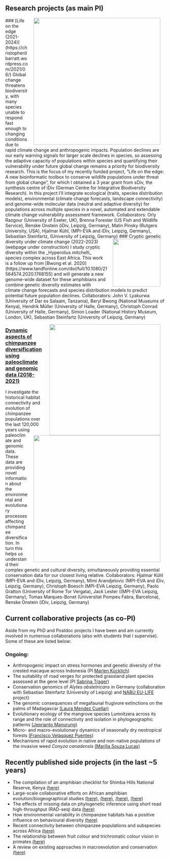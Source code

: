## Research projects (as main PI)
<img style="padding: 0 15px; float: right;" src="https://cd-barratt.github.io/LOE.jpeg"  align="right" width="400">
### [Life on the edge (2021-2024)](https://christopherdbarratt.wordpress.com/2021/06/)
Global change threatens biodiversity, with many species unable to respond fast enough to changing conditions due to rapid climate change and anthropogenic impacts. Population declines are our early warning signals for larger scale declines in species, so assessing the adaptive capacity of populations within species and quantifying their vulnerability under future global change remains a priority for biodiversity research. This is the focus of my recently funded project, “Life on the edge: A new bioinformatic toolbox to conserve wildlife populations under threat from global change”, for which I obtained a 3 year grant from sDiv, the synthesis centre of iDiv (German Centre for Integrative Biodiversity Research). In this project I’ll integrate ecological (traits, species distribution models), environmental (climate change forecasts, landscape connectivity) and genome-wide molecular data (neutral and adaptive diversity) for populations across multiple species in a novel, automated and extendable climate change vulnerability assessment framework. Collaborators: Orly Razgour (University of Exeter, UK), Brenna Forester (US Fish and Wildlife Service), Renske Onstein (iDiv, Leipzig, Germany), Malin Pinsky (Rutgers University, USA), Hjalmar Kühl, (MPI-EVA and iDiv, Leipzig, Germany), Sebastian Steinfartz, (University of Leipzig, Germany)

<img style="padding: 0 15px; float: right;" src="https://cd-barratt.github.io/H. mitchelli_Kibasira.JPG"  align="right" width="150">
### Cryptic genetic diversity under climate change (2022-2023) (webpage under construction)
I study cryptic diversity within the _Hyperolius mitchelli_ species complex across East Africa. 
This work is a follow up from [Bwong et al. 2020](https://www.tandfonline.com/doi/full/10.1080/21564574.2020.1768155) and will generate a new genome-wide dataset for these amphibians and combine genetic diversity estimates with climate change forecasts and species distribution models to predict potential future population declines.
Collaborators: John V. Lyakurwa (University of Dar es Salaam, Tanzania), Beryl Bwong (National Museums of Kenya), Hendrik Müller (University of Halle, Germany), Christoph Conrad (University of Halle, Germany), Simon Loader (National History Museum, London, UK), Sebastian Steinfartz (University of Leipzig, Germany)

<img style="padding: 0 15px; float: right;" src="https://cd-barratt.github.io/Dynamic_aspects.jpeg"  align="right" width="350"><img style="padding: 0 15px; float: right;" src="https://cd-barratt.github.io/PanAf.jpeg"  align="right" width="400">
### [Dynamic aspects of chimpanzee diversification using paleoclimate and genomic data (2018-2021)](https://christopherdbarratt.wordpress.com/2018/04/)
I investigate the historical habitat connectivity and evolution of chimpanzee populations over the last 120,000 years using paleoclimate and genomic data. These data are providing novel information about the environmental and evolutionary processes affecting chimpanzee diversification. In turn this helps us understand their complex genetic and cultural diversity, simultaneously providing essential conservation data for our closest living relative.
Collaborators: Hjalmar Kühl (MPI-EVA and iDiv, Leipzig, Germany), Mimi Arandjelovic (MPI-EVA and iDiv, Leipzig, Germany), Christoph Boesch (MPI-EVA Leipzig, Germany), Paolo Gratton (University of Rome Tor Vergata), Jack Lester ((MPI-EVA Leipzig, Germany), Tomas Marques-Bonet (Universitat Pompeu Fabra, Barcelona), Renske Onstein (iDiv, Leipzig, Germany)


## Current collaborative projects (as co-PI)
Aside from my PhD and Postdoc projects I have been and am currently involved in numerous collaborations (also with students that I supervise). Some of these are listed below:

### Ongoing:
* Anthropogenic impact on stress hormones and genetic diversity of the crested macaque across Indonesia (PI [Marlen Kücklich](https://www.eva.mpg.de/pbe/people/marlen-kuecklich/))
* The suitability of road verges for protected grassland plant species assessed at the gene level (PI [Sabrina Trager](https://www.botanik.uni-halle.de/pflanzenoekologie/sabrina_traeger/))
* Conservation genomics of _Alytes obstetricans_ in Germany (collaboration with Sebastian Steinfartz (University of Leipzig) and [NABU EU-LIFE](https://niedersachsen.nabu.de/tiere-und-pflanzen/aktionen-und-projekte/life-bovar/index.html) project)
* The genomic consequences of megafaunal frugivore extinctions on the palms of Madagascar [(Laura Mendez Cuellar)](https://www.idiv.de/en/profile/1062.html)
* Evolutionary ecology of the mangrove species Lumnitzera across its range and the role of connectivity and isolation in phylogeographic patterns [(Jeprianto Manurung)](https://www.researchgate.net/profile/Jeprianto-Manurung)
* Micro- and macro-evolutionary dynamics of seasonally dry neotropical forests [(Francisco Velasquez Puentes)](https://www.idiv.de/en/profile/1148.html)
* Mechanisms of rapid evolution in native and non-native populations of the invasive weed _Conyza canadensis_ [(Marilia Souza Lucas)](https://mariliasouza20.wixsite.com/marilia)

## Recently published side projects (in the last ~5 years)
* The compilation of an amphibian checklist for Shimba Hills National Reserve, Kenya [(here)](https://www.ajol.info/index.php/jeanh/article/view/162372)
* Large-scale collaborative efforts on African amphibian evolution/biogeographical studies [(here)](https://www.sciencedirect.com/science/article/pii/S1055790316302433), [(here)](https://www.sciencedirect.com/science/article/abs/pii/S1055790317303147), [(here)](https://academic.oup.com/sysbio/article/68/6/859/5477408?login=true), [(here)](https://www.sciencedirect.com/science/article/abs/pii/S1055790316303451)
* The effects of missing data on phylogenetic inference using short read high-throughput (RAD-seq) data [(here)](https://onlinelibrary.wiley.com/doi/abs/10.1111/zsc.12335)
* How environmental variability in chimpanzee habitats has a positive influence on behavioural diversity [(here)](https://www.nature.com/articles/s41467-020-18176-3)
* Recent connectivity between chimpanzee populations and subspecies across Africa [(here)](https://www.nature.com/articles/s42003-021-01806-x)
* The relationship between fruit colour and trichromatic colour vision in primates [(here)](https://royalsocietypublishing.org/doi/full/10.1098/rspb.2019.2731)
* A review on existing approaches in macroevolution and conservation [(here)](https://onlinelibrary.wiley.com/doi/full/10.1111/ecog.05557)
